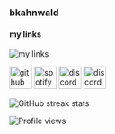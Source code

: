 ### bkahnwald
#### my links
![my links](https://media.discordapp.net/attachments/830717954747400202/909453076321173535/Saturn.jpg)




[<img src='https://cdn.jsdelivr.net/npm/simple-icons@3.0.1/icons/github.svg' alt='github' height='40'>](https://github.com/bkahnwald)  [<img src='https://cdn.jsdelivr.net/npm/simple-icons@3.0.1/icons/spotify.svg' alt='spotify' height='40'>](https://sptfy.com/bkahnwald)  [<img src='https://cdn.jsdelivr.net/npm/simple-icons@3.0.1/icons/discord.svg' alt='discord' height='40'>](https://discord.com/users/357881702066028554)  [<img src='https://cdn.jsdelivr.net/npm/simple-icons@3.0.1/icons/discord.svg' alt='discord' height='40'>](https://discord.gg/9K6zB6fUfN)  

![GitHub streak stats](https://github-readme-streak-stats.herokuapp.com/?user=bkahnwald)  

![Profile views](https://gpvc.arturio.dev/bkahnwald)  

